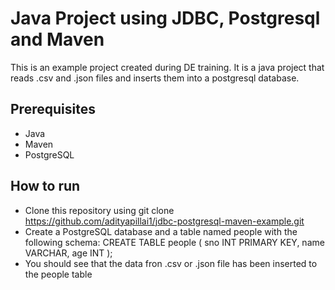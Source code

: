 # Java Project using JDBC, Postgresql and Maven
This is an example project created during DE training. It is a java project that reads .csv and .json files and inserts them into a postgresql database.

## Prerequisites
* Java
* Maven
* PostgreSQL

## How to run
* Clone this repository using git clone https://github.com/adityapillai1/jdbc-postgresql-maven-example.git
* Create a PostgreSQL database and a table named people with the following schema:
CREATE TABLE people (
    sno INT PRIMARY KEY,
    name VARCHAR,
    age INT
);
* You should see that the data fron .csv or .json file has been inserted to the people table
